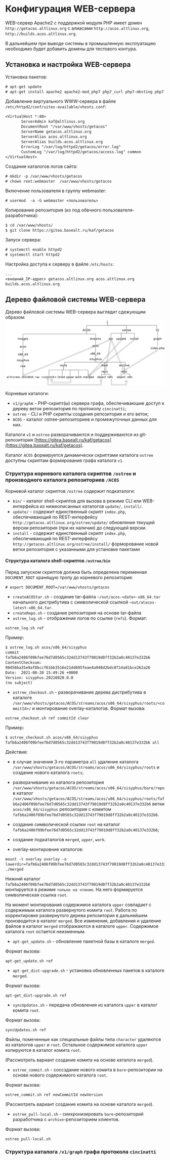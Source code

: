 # Конфигурация WEB-сервера

WEB-сервер Apache2 с поддержкой модуля PHP имеет домен
`http://getacos.altlinux.org` с алиасами `http://acos.altlinux.org`, `http://builds.acos.altlinux.org`.

В дальнейшем при выводе системы в промышленную эксплуатацию необходимо будет добавить домены для тестового контура.

## Установка и настройка WEB-сервера

Установка пакетов:
```
# apt-get update
# apt-get install apache2 apache2-mod_php7 php7_curl php7-mbsting php7
```

Добавление виртуального WWW-сервера в файле `/etc/httpd2/conf/sites-available/vhosts.conf`:
```
<VirtualHost *:80>
       ServerAdmin kaf@altlinus.org     
       DocumentRoot "/var/www/vhosts/getacos"
       ServerName getacos.altlinux.org
       ServerAlias acos.altlinux.org 
       ServerAlias builds.acos.altlinux.org
       ErrorLog "/var/log/httpd2/getacos/error.log"
       CustomLog "/var/log/httpd2/getacos/access.log" common
</VirtualHost>
```

Создание каталогов логов сайта:
```
# mkdir -p /var/www/vhosts/getacos
# chown root:webmaster  /var/www/vhosts/getacos
```

Включение пользователя в группу webmaster:
```
# usermod  -a -G webmaster <пользователь>
```

Копирование репозитория (из под обвчного пользователя-разработчика):
```
$ cd /var/www/vhosts/
$ git clone https://gitea.basealt.ru/kaf/getacos
```

Запуск сервера:
```
# systemctl enable httpd2
# systemctl start httpd2
```

Настройка доступа к серверу в файле `/etc/hosts`:
```
...
<внешний_IP-адрес> getacos.altlinux.org acos.altlinux.org builds.acos.altlinux.org
```


## Дерево файловой системы WEB-сервера

Дерево файловой системы WEB-сервера выглядит сдежующим образом:
![Дерево файловой системы WEB-сервера](Images/tree.png)

Корневые каталоги:
- `v1/graph`к - PHP-скрипт(ы) сервера графа, обеспечиваюшие доступ к дереву веток репозитория по протоколу `cincinatti`;
- `ostree` - CLI и PHP скрипты создания репозитория и его веток;
- `ACOS` - каталог ostree-репозиториев и промежуточных данных для них.

Каталоги `v1` и `ostree` разворачиваются и поддерживаются из git-репозитория [https://gitea.basealt.ru/kaf/getacos](https://gitea.basealt.ru/kaf/getacos).

Каталог `ACOS` формируется динамически скриптами каталога `ostree` доступны скриптам формирования графа каталога `v1`.

### Структура корневого каталога скриптов `/ostree` и производного каталога репозиториев `/ACOS`

Корневой каталог скриптов `/ostree` содержит подкаталоги:
- `bin/` - каталог shell-скриптов для вызова в режиме CLI или WEB-интерфейса из нижеописанных каталогов `update/`, `install/`.
- `update/` - содержит единственный скрипт `index.php`, обеспечивающий по REST-интерфейсу `http://getacos.altlinux.org/ostree/update/` обновление текущей версии репозитория (при их наличии) до следующей версии.
- `install` - содержит единственный скрипт `index.php`, обеспечивающий по REST-интерфейсу `http://getacos.altlinux.org/ostree/install/` форморование новой ветки репозитория с указанными для установке пакетами


#### Структура каталога shell-скриптов `/ostree/bin`

Перед запуском скриптов должна быть определена переменная `DOCUMENT_ROOT` хранящую тропу до корневого репозитория:
```
# export DOCUMENT_ROOT=/var/www/vhosts/getacos
```

- `createACOStar.sh` - создание tar-файла `~/out/acos-<date>-x86_64.tar` начального дистрибутива с символической ссылкой `~out/atacos-latest-x86_64.tar`.
- `createRepo.sh` - создание репозитория на основе tar-файла 
- `ostree_log.sh` - отображение логов  по ссылке (`refs`).
Формат:
```
ostree_log.sh ref
```

Пример:
```
$ ostree_log.sh acos/x86_64/sisyphus
commit fafb6a2406f09bfee76d7d0565c32dd13743f79019d8ff32b2a0c40137e332b6
ContentChecksum:  90456ba35e9af8bccf61bb3516e21dd695feae4a948d2bdc0714a81bce262a26
Date:  2021-08-20 15:49:26 +0000
Version: sisyphus.20210820.0.0
(no subject)
```

- `ostree_checkout.sh` - разворачивание дерева дистрибутива в каталоге `/var/www/vhosts/getacos/ACOS/streams/acos/x86_64/sisyphus/roots/<commitId>/` и монтирование overlay-каталогов.
Формат вызова:
```
ostree_checkout.sh ref commitId clear
```

Пример:
```
$ ostree_checkout.sh acos/x86_64/sisyphus fafb6a2406f09bfee76d7d0565c32dd13743f79019d8ff32b2a0c40137e332b6 all
```
Действия:
- в случае значения 3-го параметра `all` удаление каталога 
`/var/www/vhosts/getacos/ACOS/streams/acos/x86_64/sisyphus/roots`
и создание нового каталога `roots`;
- разворачивание из каталога репозитория `/var/www/vhosts/getacos/ACOS/streams/acos/x86_64/sisyphus/bare/repo` в каталог `/var/www/vhosts/getacos/ACOS/streams/acos/x86_64/sisyphus/roots/fafb6a2406f09bfee76d7d0565c32dd13743f79019d8ff32b2a0c40137e332b6` ветки `acos/x86_64/sisyphus` репозитория с комитом `fafb6a2406f09bfee76d7d0565c32dd13743f79019d8ff32b2a0c40137e332b6`.
- создание символической ссылки `root` на каталог `fafb6a2406f09bfee76d7d0565c32dd13743f79019d8ff32b2a0c40137e332b6`;
- создание подкаталогов `merged`, `upper`, `work`.

- overlay-монтировние каталогов:
```
mount -t overlay overlay -o lowerdir=fafb6a2406f09bfee76d7d0565c32dd13743f79019d8ff32b2a0c40137e332b6,upperdir=./upper,workdir=./work ./merged
```

Нижний каталог `fafb6a2406f09bfee76d7d0565c32dd13743f79019d8ff32b2a0c40137e332b6` монтируется в режиме `только на чтение`.
На него формируется символическая ссылка `root`.

На момент монтирования содержимое каталога `upper` совпадает с содержимым каталога развернутого комита `root`.
Работа по корректировке развернутого дерева репозитория в дальнейшем производится в каталог `merged`. Все изменения, добавления и удаление файлов в каталог `merged` отображаются в каталоге `upper`. Содержимое каталога `root` остается неизменным.

- `apt-get_update.sh` - обновление пакетной базы в каталоге `merged`.

Формат вызова:
```
apt-get_update.sh ref
```

- `apt-get_dist-upgrade.sh` - установка обновленных пакетов в каталоге `merged`.

Формат вызова:
```
apt-get_dist-upgrade.sh ref
```

- `syncUpdates.sh` - передача обновления из каталога `upper` в каталог комита `root`.

Формат вызова:
```
syncUpdates.sh ref
```

Файлы, помеченные как специальные файлы типа `character` удаляются из каталогов `upper` и `root`.
Остальное содержимое каталога `upper` копируются в каталог комита `root`. 

(Рассмотреть вариант создание комита на основе каталога `merged`).

- `ostree_commit.sh` - соссздание нового комита в `bare`-репозитории на основе нового содержимого каталога `root`.

Формат вызова:
```
ostree_commit.sh ref newCommitId newVersion
```

(Рассмотреть вариант создание комита на основе каталога `merged`).


- `ostree_pull-local.sh` - синхронизировать `bare`-репозиторий разработчика с `archive`-репозиторием клиентов.

Формат вызова:
```
ostree_pull-local.sh
```


### Структура каталога `/v1/graph` графа протокола `cincinatti`